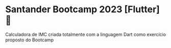 # Santander Bootcamp 2023 [Flutter] 🚩
Calculadora de IMC criada totalmente com a linguagem Dart como exercício proposto do Bootcamp
